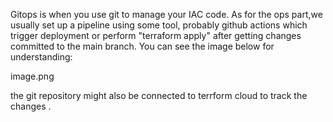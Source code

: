 Gitops is when you use git to manage your IAC code.
As for the ops part,we usually set up a pipeline using some tool, probably github actions which trigger deployment or perform "terraform apply" after getting changes committed to the main branch.
You can see the image below for understanding:

image.png

the git repository might also be connected to terrform cloud to track the changes
.

